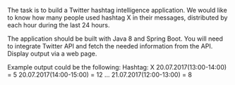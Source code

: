 The task is to build a Twitter hashtag intelligence application. We would like to know how many people used hashtag X in their messages, distributed by each hour during the last 24 hours. 

The application should be built with Java 8 and Spring Boot. You will need to integrate Twitter API and fetch the needed information from the API. Display output via a web page.

Example output could be the following: 
Hashtag: X
20.07.2017(13:00-14:00) = 5
20.07.2017(14:00-15:00) = 12
...
21.07.2017(12:00-13:00) = 8
